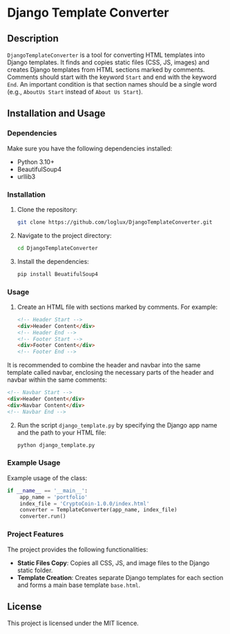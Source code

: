 # Django Template Converter

## Description

`DjangoTemplateConverter` is a tool for converting HTML templates into Django templates. It finds and copies static files (CSS, JS, images) and creates Django templates from HTML sections marked by comments. Comments should start with the keyword `Start` and end with the keyword `End`. An important condition is that section names should be a single word (e.g., `AboutUs Start` instead of `About Us Start`).

## Installation and Usage

### Dependencies

Make sure you have the following dependencies installed:
- Python 3.10+
- BeautifulSoup4
- urllib3

### Installation

1. Clone the repository:

   ```sh
   git clone https://github.com/loglux/DjangoTemplateConverter.git
   ```

2. Navigate to the project directory:

   ```sh
   cd DjangoTemplateConverter
   ```

3. Install the dependencies:

   ```sh
   pip install BeuatifulSoup4
   ```

### Usage

1. Create an HTML file with sections marked by comments. For example:
   ```html
   <!-- Header Start -->
   <div>Header Content</div>
   <!-- Header End -->
   <!-- Footer Start -->
   <div>Footer Content</div>
   <!-- Footer End -->
   ```
It is recommended to combine the header and navbar into the same template called navbar, enclosing the necessary parts of the header and navbar within the same comments:
```html
<!-- Navbar Start -->
<div>Header Content</div>
<div>Navbar Content</div>
<!-- Navbar End -->
```

2. Run the script `django_template.py` by specifying the Django app name and the path to your HTML file:
   ```sh
   python django_template.py
   ```

### Example Usage

Example usage of the class:
```python
if __name__ == '__main__':
    app_name = 'portfolio'
    index_file = 'CryptoCoin-1.0.0/index.html'
    converter = TemplateConverter(app_name, index_file)
    converter.run()
```

### Project Features

The project provides the following functionalities:

- **Static Files Copy**: Copies all CSS, JS, and image files to the Django static folder.
- **Template Creation**: Creates separate Django templates for each section and forms a main base template `base.html`.

## License

This project is licensed under the MIT licence.